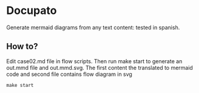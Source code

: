 # Docupato
Generate mermaid diagrams from any text content: tested in spanish.
## How to?
Edit case02.md file in flow scripts. Then run make start to generate an out.mmd file and out.mmd.svg. The first content the translated to mermaid code and second file contains flow diagram in svg
```
make start
```
